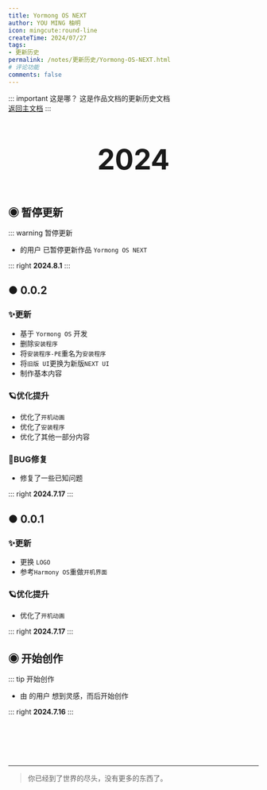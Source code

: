 ```yaml
---
title: Yormong OS NEXT
author: YOU MING 柚明
icon: mingcute:round-line
createTime: 2024/07/27
tags:
- 更新历史
permalink: /notes/更新历史/Yormong-OS-NEXT.html
# 评论功能
comments: false
---
```


::: important 这是哪？
这是作品文档的更新历史文档  
[返回主文档](/notes/Yormong-OS-NEXT.html)
:::

<div style="text-align: center; ">
    <p style="font-size: 56px; font-weight: 650; margin-top: 60px">2024</p>
</div>


## ◉ 暂停更新
::: warning 暂停更新
- <Badge text="Youming 工作室" type="tip" /> 的用户 <Badge text="柚明" type="tip" /> 已暂停更新作品 `Yormong OS NEXT`

::: right
**2024.8.1**
:::


## ● 0.0.2 <Badge text="概念版" type="warning" />
### ✨更新

- 基于 `Yormong OS` 开发
- 删除`安装程序`
- 将`安装程序-PE`重名为`安装程序`
- 将`旧版 UI`更换为新版`NEXT UI`
- 制作基本内容

### 🪐优化提升

- 优化了`开机动画`
- 优化了`安装程序`
- 优化了其他一部分内容

### 🐛BUG修复

- 修复了一些已知问题

::: right
**2024.7.17**
:::


## ● 0.0.1 <Badge text="概念版" type="warning" />
### ✨更新

- 更换 `LOGO`
- 参考`Harmony OS`重做`开机界面`

### 🪐优化提升

- 优化了`开机动画`

::: right
**2024.7.17**
:::


## ◉ 开始创作
::: tip 开始创作
- 由 <Badge text="Youming 工作室" type="tip" /> 的用户 <Badge text="柚明" type="tip" /> 想到灵感，而后开始创作

::: right
**2024.7.16**
:::

<p style="margin-top: 100px"></p>

---

> 你已经到了世界的尽头，没有更多的东西了。